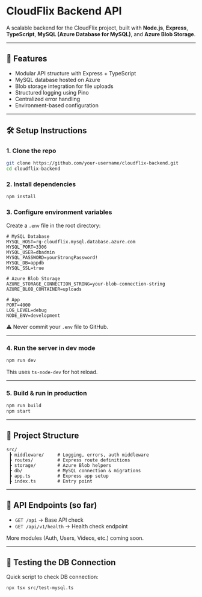 # CloudFlix Backend API

A scalable backend for the CloudFlix project, built with **Node.js**, **Express**, **TypeScript**, **MySQL (Azure Database for MySQL)**, and **Azure Blob Storage**.

---

## 🚀 Features
- Modular API structure with Express + TypeScript
- MySQL database hosted on Azure
- Blob storage integration for file uploads
- Structured logging using Pino
- Centralized error handling
- Environment-based configuration

---

## 🛠️ Setup Instructions

### 1. Clone the repo
```bash
git clone https://github.com/your-username/cloudflix-backend.git
cd cloudflix-backend
````

### 2. Install dependencies

```bash
npm install
```

### 3. Configure environment variables

Create a `.env` file in the root directory:

```env
# MySQL Database
MYSQL_HOST=rg-cloudflix.mysql.database.azure.com
MYSQL_PORT=3306
MYSQL_USER=dbadmin
MYSQL_PASSWORD=yourStrongPassword!
MYSQL_DB=appdb
MYSQL_SSL=true

# Azure Blob Storage
AZURE_STORAGE_CONNECTION_STRING=your-blob-connection-string
AZURE_BLOB_CONTAINER=uploads

# App
PORT=4000
LOG_LEVEL=debug
NODE_ENV=development
```

⚠️ Never commit your `.env` file to GitHub.

---

### 4. Run the server in dev mode

```bash
npm run dev
```

This uses `ts-node-dev` for hot reload.

---

### 5. Build & run in production

```bash
npm run build
npm start
```

---

## 📂 Project Structure

```
src/
 ┣ middleware/     # Logging, errors, auth middleware
 ┣ routes/         # Express route definitions
 ┣ storage/        # Azure Blob helpers
 ┣ db/             # MySQL connection & migrations
 ┣ app.ts          # Express app setup
 ┣ index.ts        # Entry point
```

---

## 📡 API Endpoints (so far)

* `GET /api` → Base API check
* `GET /api/v1/health` → Health check endpoint

More modules (Auth, Users, Videos, etc.) coming soon.

---

## 🧪 Testing the DB Connection

Quick script to check DB connection:

```bash
npx tsx src/test-mysql.ts
```


